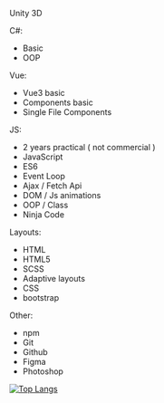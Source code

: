 Unity 3D

C#:
- Basic
- OOP

Vue:
- Vue3 basic
- Components basic
- Single File Components
  
JS:
- 2 years practical ( not commercial )
- JavaScript
- ES6
- Event Loop
- Ajax / Fetch Api
- DOM  / Js animations
- OOP  / Class
- Ninja Code

Layouts:
- HTML
- HTML5
- SCSS
- Adaptive layouts
- CSS
- bootstrap

Other:
- npm
- Git
- Github
- Figma
- Photoshop

[![Top Langs](https://github-readme-stats.vercel.app/api/top-langs/?username=vladislavmac&&theme=tokyonight)](https://github.com/anuraghazra/github-readme-stats)
